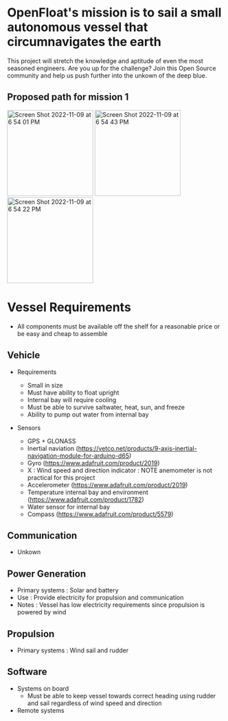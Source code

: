 # OpenFloat's mission is to sail a small autonomous vessel that circumnavigates the earth
This project will stretch the knowledge and aptitude of even the most seasoned engineers. Are you up for the challenge? Join this Open Source community and help us push further into the unkown of the deep blue.


## Proposed path for mission 1
<img width="200" alt="Screen Shot 2022-11-09 at 6 54 01 PM" src="https://user-images.githubusercontent.com/8175253/200967075-8c1b589a-c8e5-4099-9edd-16a6738e0db0.png"> <img width="200" alt="Screen Shot 2022-11-09 at 6 54 43 PM" src="https://user-images.githubusercontent.com/8175253/200967098-b545bdf1-fb63-43fd-9a97-73683b754c6f.png"> <img width="200" alt="Screen Shot 2022-11-09 at 6 54 22 PM" src="https://user-images.githubusercontent.com/8175253/200967100-47863ea1-7e7b-4033-b137-48dcc69d6a38.png">



# Vessel Requirements
- All components must be available off the shelf for a reasonable price or be easy and cheap to assemble

## Vehicle
   - Requirements
      - Small in size
      - Must have ability to float upright
      - Internal bay will require cooling
      - Must be able to survive saltwater, heat, sun, and freeze
      - Ability to pump out water from internal bay
      
  - Sensors
    - GPS + GLONASS
    - Inertial naviation (https://vetco.net/products/9-axis-inertial-navigation-module-for-arduino-d65)
    - Gyro (https://www.adafruit.com/product/2019)
    - X : Wind speed and direction indicator : NOTE anemometer is not practical for this project
    - Accelerometer (https://www.adafruit.com/product/2019)
    - Temperature internal bay and environment (https://www.adafruit.com/product/1782)
    - Water sensor for internal bay
    - Compass (https://www.adafruit.com/product/5579)

## Communication
  - Unkown

## Power Generation
  - Primary systems : Solar and battery 
  - Use : Provide electricity for propulsion and communication
  - Notes : Vessel has low electricity requirements since propulsion is powered by wind

## Propulsion
  - Primary systems : Wind sail and rudder

## Software
  - Systems on board
    - Must be able to keep vessel towards correct heading using rudder and sail regardless of wind speed and direction
  - Remote systems
